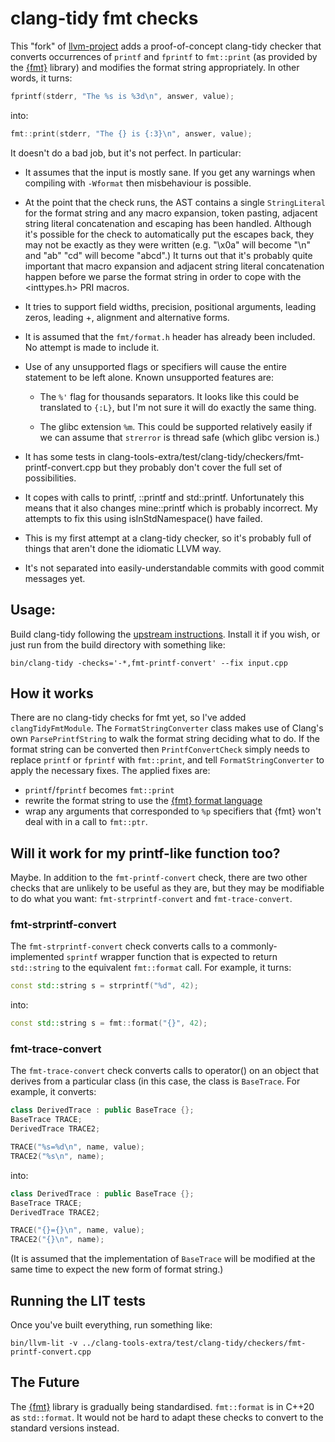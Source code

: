# clang-tidy fmt checks

This "fork" of [llvm-project][1] adds a proof-of-concept clang-tidy checker
that converts occurrences of `printf` and `fprintf` to `fmt::print` (as
provided by the [{fmt}][2] library) and modifies the format string
appropriately. In other words, it turns:

```C++
fprintf(stderr, "The %s is %3d\n", answer, value);
```
into:
```C++
fmt::print(stderr, "The {} is {:3}\n", answer, value);
```

It doesn't do a bad job, but it's not perfect. In particular:

* It assumes that the input is mostly sane. If you get any warnings when
  compiling with `-Wformat` then misbehaviour is possible.

* At the point that the check runs, the AST contains a single
  `StringLiteral` for the format string and any macro expansion, token
  pasting, adjacent string literal concatenation and escaping has been
  handled. Although it's possible for the check to automatically put the
  escapes back, they may not be exactly as they were written (e.g. "\x0a"
  will become "\n" and "ab" "cd" will become "abcd".) It turns out that
  it's probably quite important that macro expansion and adjacent string
  literal concatenation happen before we parse the format string in order
  to cope with the <inttypes.h> PRI macros.

* It tries to support field widths, precision, positional arguments,
  leading zeros, leading +, alignment and alternative forms.

* It is assumed that the `fmt/format.h` header has already been included.
  No attempt is made to include it.

* Use of any unsupported flags or specifiers will cause the entire
  statement to be left alone. Known unsupported features are:

  * The `%'` flag for thousands separators. It looks like this could be
    translated to `{:L}`, but I'm not sure it will do exactly the same
    thing.

  * The glibc extension `%m`. This could be supported relatively easily if
    we can assume that `strerror` is thread safe (which glibc version is.)

* It has some tests in
  clang-tools-extra/test/clang-tidy/checkers/fmt-printf-convert.cpp but
  they probably don't cover the full set of possibilities.

* It copes with calls to printf, ::printf and std::printf. Unfortunately
  this means that it also changes mine::printf which is probably incorrect.
  My attempts to fix this using isInStdNamespace() have failed.

* This is my first attempt at a clang-tidy checker, so it's probably full
  of things that aren't done the idiomatic LLVM way.

* It's not separated into easily-understandable commits with good commit
  messages yet.

## Usage:

Build clang-tidy following the [upstream instructions][1]. Install it if
you wish, or just run from the build directory with something like:

    bin/clang-tidy -checks='-*,fmt-printf-convert' --fix input.cpp

## How it works

There are no clang-tidy checks for fmt yet, so I've added
`clangTidyFmtModule`. The `FormatStringConverter` class makes use of
Clang's own `ParsePrintfString` to walk the format string deciding what to
do. If the format string can be converted then `PrintfConvertCheck` simply
needs to replace `printf` or `fprintf` with `fmt::print`, and tell
`FormatStringConverter` to apply the necessary fixes. The applied fixes are:

* `printf`/`fprintf` becomes `fmt::print`
* rewrite the format string to use the [{fmt} format language][3]
* wrap any arguments that corresponded to `%p` specifiers that {fmt} won't
  deal with in a call to `fmt::ptr`.

## Will it work for my printf-like function too?

Maybe. In addition to the `fmt-printf-convert` check, there are two other
checks that are unlikely to be useful as they are, but they may be
modifiable to do what you want: `fmt-strprintf-convert` and
`fmt-trace-convert`.

### fmt-strprintf-convert

The `fmt-strprintf-convert` check converts calls to a commonly-implemented
`sprintf` wrapper function that is expected to return `std::string` to the
equivalent `fmt::format` call. For example, it turns:

```C++
const std::string s = strprintf("%d", 42);
```
into:
```C++
const std::string s = fmt::format("{}", 42);
```

### fmt-trace-convert

The `fmt-trace-convert` check converts calls to operator() on an object
that derives from a particular class (in this case, the class is
`BaseTrace`. For example, it converts:
```C++
class DerivedTrace : public BaseTrace {};
BaseTrace TRACE;
DerivedTrace TRACE2;

TRACE("%s=%d\n", name, value);
TRACE2("%s\n", name);
```
into:
```C++
class DerivedTrace : public BaseTrace {};
BaseTrace TRACE;
DerivedTrace TRACE2;

TRACE("{}={}\n", name, value);
TRACE2("{}\n", name);
```

(It is assumed that the implementation of `BaseTrace` will be modified at
the same time to expect the new form of format string.)

## Running the LIT tests

Once you've built everything, run something like:

    bin/llvm-lit -v ../clang-tools-extra/test/clang-tidy/checkers/fmt-printf-convert.cpp


## The Future

The [{fmt}][2] library is gradually being standardised. `fmt::format` is in
C++20 as `std::format`. It would not be hard to adapt these checks to
convert to the standard versions instead.

[1]: https://github.com/llvm/llvm-project
[2]: https://fmt.dev/
[3]: https://fmt.dev/latest/syntax.html
